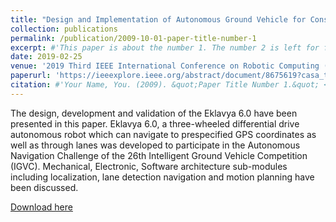 ```yaml
---
title: "Design and Implementation of Autonomous Ground Vehicle for Constrained Environments"
collection: publications
permalink: /publication/2009-10-01-paper-title-number-1
excerpt: #'This paper is about the number 1. The number 2 is left for future work.'
date: 2019-02-25
venue: '2019 Third IEEE International Conference on Robotic Computing (IRC)'
paperurl: 'https://ieeexplore.ieee.org/abstract/document/8675619?casa_token=2XNBw0ar5jwAAAAA:AUyINw949RcHkvA_cEpQgl-g1ZLcXTKMPMh3_ByJGwtzYsPQ6TvI8iM7zl87SBKrsgIDQrk'
citation: #'Your Name, You. (2009). &quot;Paper Title Number 1.&quot; <i>Journal 1</i>. 1(1).'
---
```

The design, development and validation of the Eklavya 6.0 have been presented in this paper. Eklavya 6.0, a three-wheeled differential drive autonomous robot which can navigate to prespecified GPS coordinates as well as through lanes was developed to participate in the Autonomous Navigation Challenge of the 26th Intelligent Ground Vehicle Competition (IGVC). Mechanical, Electronic, Software architecture sub-modules including localization, lane detection navigation and motion planning have been discussed.

[Download here](https://ieeexplore.ieee.org/abstract/document/8675619?casa_token=2XNBw0ar5jwAAAAA:AUyINw949RcHkvA_cEpQgl-g1ZLcXTKMPMh3_ByJGwtzYsPQ6TvI8iM7zl87SBKrsgIDQrk)

<!--- Recommended citation: Your Name, You. (2009). "Paper Title Number 1." <i>Journal 1</i>. 1(1). --->
